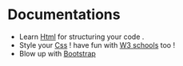 # Documentations  

- Learn [Html](https://html.com/document/) for structuring your code .  
- Style your [Css](https://developer.mozilla.org/en-US/docs/Web/CSS) ! have fun with [W3 schools](https://www.w3schools.com/cssref/index.php) too !  
- Blow up with [Bootstrap](https://getbootstrap.com/docs/5.3/getting-started/introduction/)  
